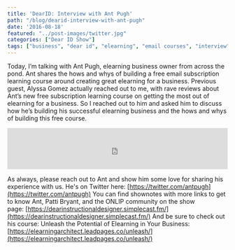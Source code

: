 ```yaml
---
title: 'DearID: Interview with Ant Pugh'
path: "/blog/dearid-interview-with-ant-pugh"
date: '2016-08-18'
featured: "../post-images/twitter.jpg"
categories: ["Dear ID Show"]
tags: ["business", "dear id", "elearning", "email courses", "interview", "subscription learning"]
---
```


Today, I’m talking with Ant Pugh, elearning business owner from across the pond. Ant shares the hows and whys of building a free email subscription learning course around creating great elearning for a business. Previous guest, Alyssa Gomez actually reached out to me, with rave reviews about Ant’s new free subscription learning course on getting the most out of elearning for a business. So I reached out to him and asked him to discuss how he’s building his successful elearning business and the hows and whys of building this free course.

<iframe src="https://simplecast.com/e/42600?style=medium-light" width="100%" height="94px" frameborder="0" scrolling="no" seamless=""></iframe>

As always, please reach out to Ant and show him some love for sharing his experience with us. He's on Twitter here: [https://twitter.com/antpugh](https://twitter.com/antpugh) You can find shownotes with more links to get to know Ant, Patti Bryant, and the ONLIP community on the show page: [https://dearinstructionaldesigner.simplecast.fm/](https://dearinstructionaldesigner.simplecast.fm/) And be sure to check out his course: Unleash the Potential of Elearning in Your Business: [https://elearningarchitect.leadpages.co/unleash/](https://elearningarchitect.leadpages.co/unleash/)
